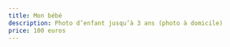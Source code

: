 ```yaml
---
title: Mon bébé
description: Photo d’enfant jusqu’à 3 ans (photo à domicile)
price: 100 euros
---
```

